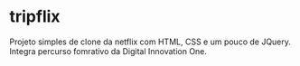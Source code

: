 # tripflix
Projeto simples de clone da netflix com HTML, CSS e um pouco de JQuery. Integra percurso fomrativo da Digital Innovation One. 
